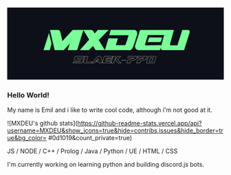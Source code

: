 ![Design and Development](https://github.com/MXDEU/MXDEU/blob/main/bannerneu.png)

### Hello World! 
My name is Emil and i like to write cool code, although i'm not good at it.  

![MXDEU's github stats](https://github-readme-stats.vercel.app/api?username=MXDEU&show_icons=true&hide=contribs,issues&hide_border=true&bg_color= #0d1019&count_private=true)

JS / NODE / C++ / Prolog / Java / Python / UE / HTML / CSS

I'm currently working on learning python and building discord.js bots.
